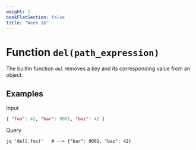 ```yaml
---
weight: 1
bookFlatSection: false
title: "Week 16"
---
```


# Function `del(path_expression)`
The builtin function `del` removes a key and its corresponding value from an object.

## Examples
Input
```json
{ "foo": 42, "bar": 9001, "baz": 42 }
```
Query
```jq
jq 'del(.foo)'   # --> {"bar": 9001, "baz": 42}
```

